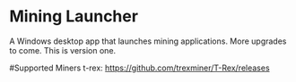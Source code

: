 # Mining Launcher
A Windows desktop app that launches mining applications.
More upgrades to come. This is version one. 

#Supported Miners
t-rex: https://github.com/trexminer/T-Rex/releases


